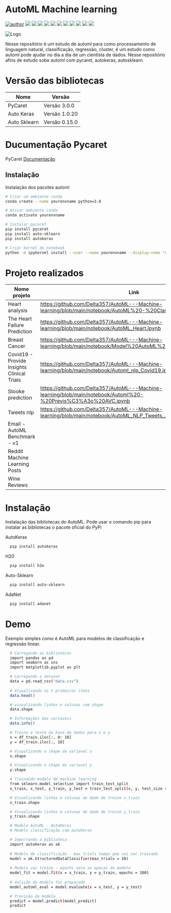# AutoML Machine learning

[![author](https://img.shields.io/badge/author-RafaelGallo-red.svg)](https://github.com/RafaelGallo?tab=repositories) 
[![](https://img.shields.io/badge/python-3.7+-blue.svg)](https://www.python.org/downloads/release/python-374/) 
[![](https://img.shields.io/badge/Pandas-blue.svg)](https://pandas.pydata.org/) 
[![](https://img.shields.io/badge/Matplotlib-blue.svg)](https://matplotlib.org/)
[![](https://img.shields.io/badge/Seaborn-green.svg)](https://seaborn.pydata.org/)
[![](https://img.shields.io/badge/Matplotlib-orange.svg)](https://scikit-learn.org/stable/) 
[![](https://img.shields.io/badge/Scikit_Learn-green.svg)](https://scikit-learn.org/stable/)
[![](https://img.shields.io/badge/Numpy-white.svg)](https://numpy.org/)
[![](https://img.shields.io/badge/AutoKeras-red.svg)](https://autokeras.com/)
[![](https://img.shields.io/badge/H2O-yellow.svg)](https://www.h2o.ai/pt/)
[![](https://img.shields.io/badge/Auto_Sklearn-green.svg)](https://automl.github.io/auto-sklearn/master/)
[![](https://img.shields.io/badge/AdaNet-orange.svg)](https://github.com/tensorflow/adanet)

![Logo](https://github.com/RafaelGallo/AutoML---Machine-learning/blob/main/857.jpg)

Nesse repositório é um estudo de automl para como processamento de linguagem natural, classificação, regressão, cluster, é um estudo como automl pode ajudar no dia a dia de um cientista de dados. Nesse repositório afins de estudo sobe automl com pycaret, autokeras, autosklearn.

# Versão das bibliotecas

| Nome             | Versão                                                                |
| ----------------- | ------------------------------------------------------------------ |
| PyCaret |Versão 3.0.0 |
| Auto Keras | Versão 1.0.20 |
| Auto Sklearn | Versão 0.15.0 |

# Ducumentação Pycaret
PyCaret [Documentação](https://pycaret.gitbook.io/docs/)

## Instalação

Instalação dos pacotes automl

```bash
# Criar um ambiente conda
conda create --name yourenvname python=3.8

# Ativar ambiente conda
conda activate yourenvname

# Instalar pycaret
pip install pycaret
pip install auto-sklearn
pip install autokeras

# Criar kernel do notebook
python -m ipykernel install --user --name yourenvname --display-name "display-name"
```

# Projeto realizados
| Nome projeto      | Link                                                        |
| ----------------- | ------------------------------------------------------------------ |
| Heart analysis | https://github.com/Delta357/AutoML---Machine-learning/blob/main/notebook/AutoML%20-%20Classificao%20Heart.ipynb| 
| The Heart Failure Prediction |https://github.com/Delta357/AutoML---Machine-learning/blob/main/notebook/AutoML_Heart.ipynb |
| Breast Cancer |https://github.com/Delta357/AutoML---Machine-learning/blob/main/notebook/Model%20AutoML%20Breast%20Cancer.ipynb |
| Covid19 - Provide Insights Clinical Trials |https://github.com/Delta357/AutoML---Machine-learning/blob/main/notebook/Automl_nlp_Covid19.ipynb |
|Stooke prediction |https://github.com/Delta357/AutoML---Machine-learning/blob/main/notebook/Automl%20-%20Previs%C3%A3o%20AVC.ipynb|
| Tweets nlp | https://github.com/Delta357/AutoML---Machine-learning/blob/main/notebook/AutoML_NLP_Tweets_.ipynb |
| Email - AutoML Benchmark - v1 | |
| Reddit Machine Learning Posts | |
| Wine Reviews | |


# Instalação

Instalação das bibliotecas do AutoML.
Pode usar o comando pip para instalar as bibliotecas o pacote oficial do PyPi

AutoKeras

```bash
  pip install autokeras
```

H20

```bash
  pip install h2o
```


Auto-Sklearn


```bash
  pip install auto-sklearn
```

AdaNet

```bash
  pip install adanet
```
# Demo
Exemplo simples como é AutoML para modelos de classificação e regressão linear.

```bash
  # Carregando as bibliotecas 
  import pandas as pd
  import seaborn as sns
  import matplotlib.pyplot as plt

  # Carregando o dataset
  data = pd.read_csv("data.csv")
  
  # Visualizando os 5 primeiros itens
  data.head()

  # visualizando linhas e colunas com shape
  data.shape

  # Informações das variaveis
  data.info()

  # Treino e teste da base de dados para x e y
  x = df_train.iloc[:, 0: 10]
  y = df_train.iloc[:, 10]

  # Visualizando o shape da variavel x
  x.shape

  # Visualizando o shape da variavel y
  y.shape

  # Treinando modelo de machine learning
  from sklearn.model_selection import train_test_split
  x_train, x_test, y_train, y_test = train_test_split(x, y, test_size = 0.3, random_state = 0)

  # Visualizando linhas e colunas do dado de treino x_train
  x_train.shape

  # Visualizando linhas e colunas do dado de treino y_train
  y_train.shape

  # Modelo AutoML - AutoKeras
  # Modelo classificação com autokeras

  # Importando a biblioteca 
  import autokeras as ak
  
  # Modelo de classificação - max_trials tempo que vai ser treinado
  model = ak.StructuredDataClassifier(max_trials = 10)
  
  # Modelo vai treino - epochs sera as epocas do modelo
  model_fit = model.fit(x = x_train, y = y_train, epochs = 100)
  
  # Valição do modelo foi preparado
  model_automl_eval = model.evaluate(x = x_test, y = y_test)

  # Previsão do modelo
  predict = model.predict(model_predict)
  predict
  
 
